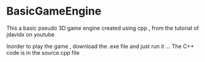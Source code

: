 # BasicGameEngine
This a basic pseudo 3D game engine created using cpp , from the tutorial of jdavidx on youtube 

Inorder to play the game , download the .exe file and just run it ... 
The C++ code is in the source.cpp file

